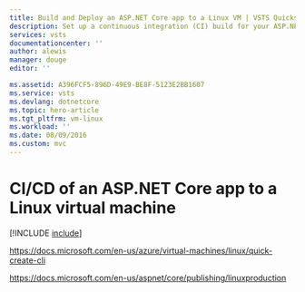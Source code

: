 ```yaml
---
title: Build and Deploy an ASP.NET Core app to a Linux VM | VSTS Quickstart
description: Set up a continuous integration (CI) build for your ASP.NET Core app, and then a continuous deployment (CD) release an to Azure Linux VM using Visual Studio Team Services
services: vsts
documentationcenter: ''
author: alewis
manager: douge
editor: ''

ms.assetid: A396FCF5-896D-49E9-BE8F-5123E2BB1607
ms.service: vsts
ms.devlang: dotnetcore
ms.topic: hero-article
ms.tgt_pltfrm: vm-linux
ms.workload: ''
ms.date: 08/09/2016
ms.custom: mvc
---
```


# CI/CD of an ASP.NET Core app to a Linux virtual machine

[!INCLUDE [include](_shared/prerequisites.md)]

https://docs.microsoft.com/en-us/azure/virtual-machines/linux/quick-create-cli

https://docs.microsoft.com/en-us/aspnet/core/publishing/linuxproduction